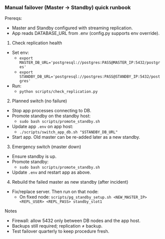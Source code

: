 ### Manual failover (Master -> Standby) quick runbook

Prereqs:
- Master and Standby configured with streaming replication.
- App reads DATABASE_URL from .env (config.py supports env override).

1) Check replication health
- Set env:
  - `export MASTER_DB_URL='postgresql://postgres:PASS@MASTER_IP:5432/postgres'`
  - `export STANDBY_DB_URL='postgresql://postgres:PASS@STANDBY_IP:5432/postgres'`
- Run:
  - `python scripts/check_replication.py`

2) Planned switch (no failure)
- Stop app processes connecting to DB.
- Promote standby on the standby host:
  - `sudo bash scripts/promote_standby.sh`
- Update app `.env` on app host:
  - `./scripts/switch_app_db.sh "$STANDBY_DB_URL"`
- Start app. Old master can be re-added later as a new standby.

3) Emergency switch (master down)
- Ensure standby is up.
- Promote standby:
  - `sudo bash scripts/promote_standby.sh`
- Update `.env` and restart app as above.

4) Rebuild the failed master as new standby (after incident)
- Fix/replace server. Then run on that node:
  - On fixed node: `scripts/pg_standby_setup.sh <NEW_MASTER_IP> <REPL_USER> <REPL_PASS> standby_slot1`

Notes
- Firewall: allow 5432 only between DB nodes and the app host.
- Backups still required; replication ≠ backup.
- Test failover quarterly to keep procedure fresh. 
